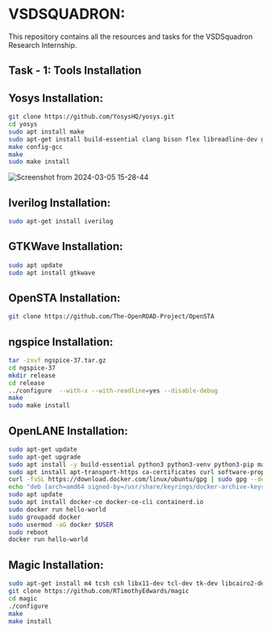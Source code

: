 
# VSDSQUADRON:

This repository contains all the resources and tasks for the VSDSquadron Research Internship.




## Task - 1: Tools Installation

## Yosys Installation:

```bash
git clone https://github.com/YosysHQ/yosys.git
cd yosys
sudo apt install make
sudo apt-get install build-essential clang bison flex libreadline-dev gawk tcl-dev libffi-dev git graphviz xdot pkg-config python3 libboost-system-dev libboost-python-dev libboost-filesystem-dev zlib1g-dev
make config-gcc
make
sudo make install

```


![Screenshot from 2024-03-05 15-28-44](https://github.com/mreddybalaji/vsdsquadron_log/assets/130784457/6df8e52e-39df-4bb9-8f07-7cd01b454a1a)





## Iverilog Installation:
```bash
sudo apt-get install iverilog

```
## GTKWave Installation:
```bash
sudo apt update
sudo apt install gtkwave

```


## OpenSTA Installation:

```bash
git clone https://github.com/The-OpenROAD-Project/OpenSTA

```

## ngspice Installation:

```bash
tar -zxvf ngspice-37.tar.gz
cd ngspice-37
mkdir release
cd release
../configure  --with-x --with-readline=yes --disable-debug
make
sudo make install

```



## OpenLANE Installation:

```bash
sudo apt-get update
sudo apt-get upgrade
sudo apt install -y build-essential python3 python3-venv python3-pip make git
sudo apt install apt-transport-https ca-certificates curl software-properties-common
curl -fsSL https://download.docker.com/linux/ubuntu/gpg | sudo gpg --dearmor -o /usr/share/keyrings/docker-archive-keyring.gpg
echo "deb [arch=amd64 signed-by=/usr/share/keyrings/docker-archive-keyring.gpg] https://download.docker.com/linux/ubuntu $(lsb_release -cs) stable" | sudo tee /etc/apt/sources.list.d/docker.list > /dev/null
sudo apt update
sudo apt install docker-ce docker-ce-cli containerd.io
sudo docker run hello-world
sudo groupadd docker
sudo usermod -aG docker $USER
sudo reboot
docker run hello-world

```


## Magic Installation:

```bash
sudo apt-get install m4 tcsh csh libx11-dev tcl-dev tk-dev libcairo2-dev mesa-common-dev libglu1-mesa-dev libncurses-dev
git clone https://github.com/RTimothyEdwards/magic
cd magic
./configure
make
make install

